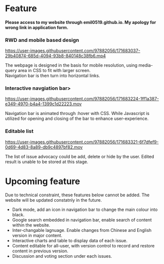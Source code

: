<h1><strong>Feature</strong></h1>

<h4>Please access to my website through emil0519.github.io.  My apology for wrong link in application form.</h4>

<h3>RWD and mobile based design</h3>


https://user-images.githubusercontent.com/97882056/171683037-29b40874-685d-4094-93b8-840148c38fb6.mp4


<p> The webpage is designed in the basis for mobile resolution, using media-query area in CSS to fit with larger screen.<br>
     Navigation bar is then turn into horizontal links. </p>
     
<h3>Interactive navgiation bar></h3>


https://user-images.githubusercontent.com/97882056/171683224-1ff1a387-e349-4970-b4a4-1399c1d22223.mov


<p> Navigation bar is animated through :hover with CSS.  While Javascript is utilized for opening and closing of the bar to enhance user-experience. </p>
        
<h3>Editable list</h3>

        


https://user-images.githubusercontent.com/97882056/171683321-6f7dfef9-0d69-4d83-8a89-db9c4897bf82.mov


<p> The list of issue advocacy could be add, delete or hide by the user.  Edited result is unable to be stored at this stage. </p>


<h1><strong>Upcoming feature</strong></h1>

<p> Due to technical constraint, these features below cannot be added.  The website will be updated constatnly in the future.</p>
 
<ul>
<li>Dark mode, add an icon in navigation bar to change the main colour into black.</li>
<li>Google search embedded in navigation bar, enable search of content within the website.</li>
<li>Inter-changable lagnuage.  Enable changes from Chinese and English version in major content.</li>
<li>Interactive charts and table to display data of each issue.</li>
<li>Content editable for all-user, with version control to record and restore content in previous version.</li>
<li>Discussion and voting section under each issues.</li>
</ul>
